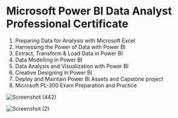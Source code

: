 # Microsoft Power BI Data Analyst Professional Certificate
1. Preparing Data for Analysis with Microsoft Excel
2. Harnessing the Power of Data with Power BI
3. Extract, Transform & Load Data in Power BI
4. Data Modelling in Power BI
5. Data Analysis and Visualization with Power BI
6. Creative Designing in Power BI
7. Deploy and Maintain Power BI Assets and Capstone project
8. Microsoft PL-300 Exam Preparation and Practice

![Screenshot (442)](https://github.com/user-attachments/assets/81d8da60-0b97-483c-8159-eda3e04d92da)

![Screenshot (2)](https://github.com/user-attachments/assets/e4537855-9146-4f1f-a055-3f3cc93add62)

